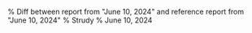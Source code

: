 % Diff between report from "June 10, 2024" and reference report from "June 10, 2024"
% Strudy
% June 10, 2024



